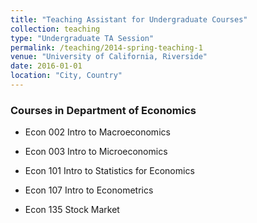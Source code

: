 ```yaml
---
title: "Teaching Assistant for Undergraduate Courses"
collection: teaching
type: "Undergraduate TA Session"
permalink: /teaching/2014-spring-teaching-1
venue: "University of California, Riverside"
date: 2016-01-01
location: "City, Country"
---
```


### Courses in Department of Economics

- Econ 002 Intro to Macroeconomics

- Econ 003 Intro to Microeconomics

- Econ 101 Intro to Statistics for Economics

- Econ 107 Intro to Econometrics

- Econ 135 Stock Market
